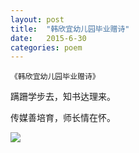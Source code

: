 ```yaml
---
layout: post
title:  "韩欣宜幼儿园毕业赠诗"
date:   2015-6-30
categories: poem
---
```

`《韩欣宜幼儿园毕业赠诗》`

蹒跚学步去，知书达理来。

传媒善培育，师长情在怀。

<!--more-->

![]({{site.url}}/Images/8.png)